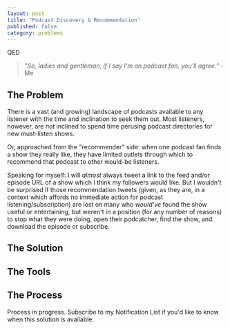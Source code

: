 ```yaml
---
layout: post
title: "Podcast Discovery & Recommendation"
published: false
category: problems
---
```


QED

> *"So, ladies and gentleman, if I say I'm an podcast fan, you'll agree."* -Me

## The Problem
There is a vast (and growing) landscape of podcasts available to any listener with the time and inclination to seek them out.  Most listeners, however, are *not* inclined to spend time perusing podcast directories for new must-listen shows.

Or, approached from the "recommender" side: when one podcast fan finds a show they really like, they have limited outlets through which to recommend that podcast to other would-be listeners.

Speaking for myself: I will *almost* always tweet a link to the feed and/or episode URL of a show which I think my followers would like.  But I wouldn't be surprised if those recommendation tweets (given, as they are, in a context which affords no immediate action for podcast listening/subscription) are lost on many who *would've* found the show useful or entertaining, but weren't in a position (for any number of reasons) to stop what they were doing, open their podcatcher, find the show, and download the episode or subscribe.

## The Solution

## The Tools

## The Process

Process in progress.  Subscribe to my Notification List if you'd like to know when this solution is available.
